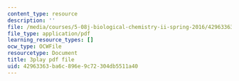 ```yaml
---
content_type: resource
description: ''
file: /media/courses/5-08j-biological-chemistry-ii-spring-2016/42963363ba6c896e9c72304db5511a40_3cwTBMI346I.pdf
file_type: application/pdf
learning_resource_types: []
ocw_type: OCWFile
resourcetype: Document
title: 3play pdf file
uid: 42963363-ba6c-896e-9c72-304db5511a40
---
```


